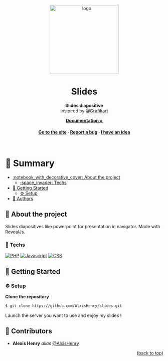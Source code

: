 <a name="readme-top"></a>

<div align="center">

  <img src="https://cdn.alexishenry.eu/shared/images/logo.png" alt="logo" width="220" height="auto" />
  <h1>Slides</h1>
  
  <p>
    <strong>Slides diapositive</strong><br>
		Insipired by <a href="https://github.com/Grafikart">@Grafikart</a>
  </p>

<a href="https://alxishenry.github.io/docs"><strong>Documentation »</strong></a>

<h4>
    <a href="https://slides.alexishenry.eu">Go to the site</a>
  <span> · </span>
    <a href="https://github.com/AlxisHenry/slides/issues">Report a bug</a>
  <span> · </span>
    <a href="https://github.com/AlxisHenry/slides/issues">I have an idea</a>
  </h4>
</div>

<br/>

# :notebook_with_decorative_cover: Summary

- [:notebook\_with\_decorative\_cover: About the project](#star2-about-the-project)
  * [:space\_invader: Techs](#space_invader-techs)
- [:toolbox: Getting Started](#toolbox-getting-started)
  * [:gear: Setup](#gear-setup)
- [:wave: Authors](#wave-authors)

## :star2: About the project

Slides diapositives like powerpoint for presentation in navigator. Made with RevealJs.

### :space_invader: Techs

[![PHP](https://img.shields.io/badge/php%20-hotpink.svg?&style=for-the-badge&logo=PHP&color=gray)]()
[![Javascript](https://img.shields.io/badge/javascript%20-hotpink.svg?&style=for-the-badge&logo=javascript&color=gray)]()
[![CSS](https://img.shields.io/badge/css%20-hotpink.svg?&style=for-the-badge&logo=CSS3&logoColor=blue&color=gray)]()

## :toolbox: Getting Started

### :gear: Setup

**Clone the repository**

```bash
$ git clone https://github.com/AlxisHenry/slides.git
```

Launch the server you want to use and enjoy my slides !

## :wave: Contributors

* **Alexis Henry** _alias_ [@AlxisHenry](https://github.com/AlxisHenry)

<p align="right">(<a href="#readme-top">back to top</a>)</p>